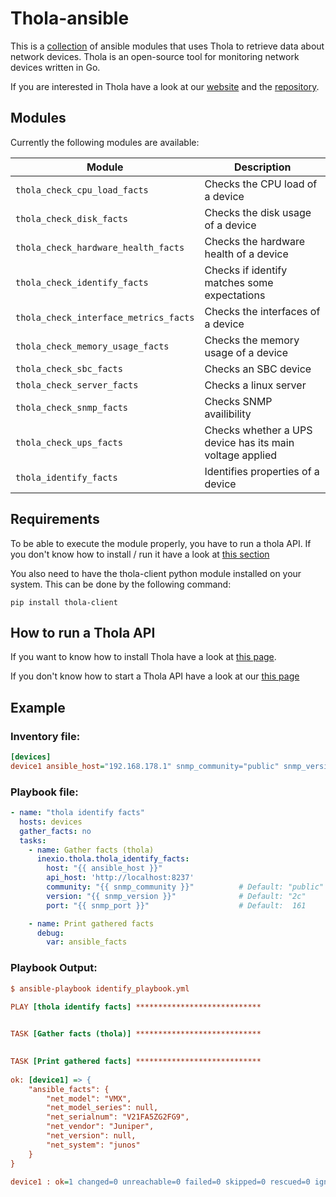 # Thola-ansible

This is a [collection](https://galaxy.ansible.com/inexio/thola) of ansible modules that uses Thola to retrieve data about network devices.
Thola is an open-source tool for monitoring network devices written in Go.

If you are interested in Thola have a look at our [website](https://thola.io/) and
the [repository](https://github.com/inexio/thola).

## Modules
Currently the following modules are available:

Module                                   | Description
-----------------------------------------|---------------------------------------------------------
``thola_check_cpu_load_facts``           | Checks the CPU load of a device
``thola_check_disk_facts``               | Checks the disk usage of a device
``thola_check_hardware_health_facts``    | Checks the hardware health of a device
``thola_check_identify_facts``           | Checks if identify matches some expectations
``thola_check_interface_metrics_facts``  | Checks the interfaces of a device
``thola_check_memory_usage_facts``       | Checks the memory usage of a device
``thola_check_sbc_facts``                | Checks an SBC device
``thola_check_server_facts``             | Checks a linux server
``thola_check_snmp_facts``               | Checks SNMP availibility
``thola_check_ups_facts``                | Checks whether a UPS device has its main voltage applied
``thola_identify_facts``                 | Identifies properties of a device

## Requirements
To be able to execute the module properly, you have to run a thola API.
If you don't know how to install / run it have a look at [this section](https://github.com/inexio/thola-ansible#how-to-run-a-thola-api)

You also need to have the thola-client python module installed on your system.
This can be done by the following command:

    pip install thola-client

## How to run a Thola API

If you want to know how to install Thola have a look at [this page](https://docs.thola.io/getting-started/installing-the-binaries/).

If you don't know how to start a Thola API have a look at our [this page](https://docs.thola.io/getting-started/api-mode/)

## Example
### Inventory file:
```INI
[devices]
device1 ansible_host="192.168.178.1" snmp_community="public" snmp_version="2c" snmp_port=161
```
### Playbook file:
```YAML
- name: "thola identify facts"
  hosts: devices
  gather_facts: no
  tasks:
    - name: Gather facts (thola)
      inexio.thola.thola_identify_facts:
        host: "{{ ansible_host }}"
        api_host: 'http://localhost:8237'
        community: "{{ snmp_community }}"          # Default: "public"
        version: "{{ snmp_version }}"              # Default: "2c"
        port: "{{ snmp_port }}"                    # Default:  161

    - name: Print gathered facts
      debug:
        var: ansible_facts
```

### Playbook Output:
```INI
$ ansible-playbook identify_playbook.yml

PLAY [thola identify facts] ****************************

                                                 
TASK [Gather facts (thola)] ****************************

                                               
TASK [Print gathered facts] ****************************
                                                       
ok: [device1] => {
    "ansible_facts": {
        "net_model": "VMX",
        "net_model_series": null,
        "net_serialnum": "V21FA5ZG2FG9",
        "net_vendor": "Juniper",
        "net_version": null,
        "net_system": "junos"
    }
}

device1 : ok=1 changed=0 unreachable=0 failed=0 skipped=0 rescued=0 ignored=0
```
